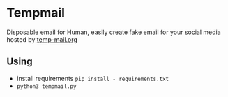 # Tempmail
Disposable email for Human, easily create fake email for your social media hosted by [temp-mail.org](https://temp-mail.org/)

## Using
- install requirements `pip install - requirements.txt`
- `python3 tempmail.py`
